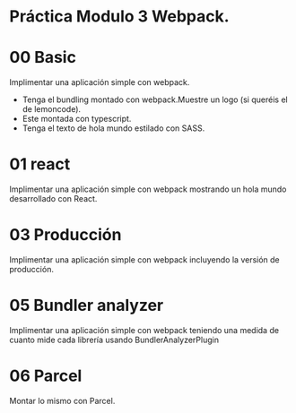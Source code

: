 # Práctica Modulo 3 Webpack.

# 00 Basic
<p>Implimentar una aplicación simple con webpack.</p>
<ul>
<li>Tenga el bundling montado con webpack.</li<
<li>Muestre un logo (si queréis el de lemoncode).</li>
<li>Este montada con typescript.</li>
<li>Tenga el texto de hola mundo estilado con SASS.</li>
</ul>

# 01 react
<p>Implimentar una aplicación simple con webpack mostrando un hola mundo desarrollado con React.</p>

# 03 Producción
<p>Implimentar una aplicación simple con webpack incluyendo la versión de producción.</p>

# 05 Bundler analyzer
<p>Implimentar una aplicación simple con webpack teniendo una medida de cuanto mide cada librería usando BundlerAnalyzerPlugin</p>

# 06 Parcel
<p>Montar lo mismo con Parcel.</p>
